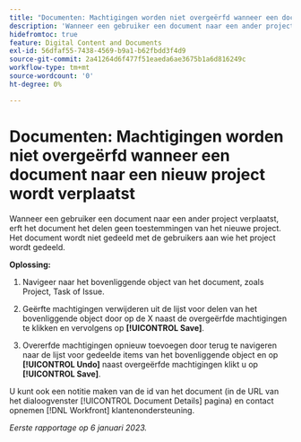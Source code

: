 ```yaml
---
title: "Documenten: Machtigingen worden niet overgeërfd wanneer een document naar een nieuw project wordt verplaatst."
description: 'Wanneer een gebruiker een document naar een ander project verplaatst, overerft het document geen machtigingen voor delen van het nieuwe project. Het document wordt niet gedeeld met de gebruikers aan wie het project wordt gedeeld. '
hidefromtoc: true
feature: Digital Content and Documents
exl-id: 56dfaf55-7438-4569-b9a1-b62fbdd3f4d9
source-git-commit: 2a41264d6f477f51eaeda6ae3675b1a6d816249c
workflow-type: tm+mt
source-wordcount: '0'
ht-degree: 0%

---
```


# Documenten: Machtigingen worden niet overgeërfd wanneer een document naar een nieuw project wordt verplaatst

<!-- This Known Issue is on the TOC for both Workfront and Workfront Proof-->

<!--Won't fix tab: Valid issue, won't fix.-->

Wanneer een gebruiker een document naar een ander project verplaatst, erft het document het delen geen toestemmingen van het nieuwe project. Het document wordt niet gedeeld met de gebruikers aan wie het project wordt gedeeld.

**Oplossing:**

1. Navigeer naar het bovenliggende object van het document, zoals Project, Task of Issue.

1. Geërfte machtigingen verwijderen uit de lijst voor delen van het bovenliggende object door op de X naast de overgeërfde machtigingen te klikken en vervolgens op **[!UICONTROL Save]**.

1. Overerfde machtigingen opnieuw toevoegen door terug te navigeren naar de lijst voor gedeelde items van het bovenliggende object en op **[!UICONTROL Undo]** naast overgeërfde machtigingen klikt u op **[!UICONTROL Save]**.

U kunt ook een notitie maken van de id van het document (in de URL van het dialoogvenster [!UICONTROL Document Details] pagina) en contact opnemen [!DNL Workfront] klantenondersteuning.

_Eerste rapportage op 6 januari 2023._
